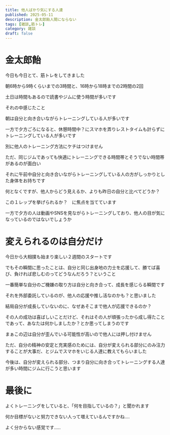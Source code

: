 ```yaml
---
title: 他人ばかり気にする人達
published: 2025-05-11
description: 金太郎飴人間にならない
tags: [雑談,筋トレ]
category: 雑談
draft: false
---
```


# 金太郎飴

今日も今日とて、筋トレをしてきました

朝6時から9時くらいまでの3時間と、16時から18時までの2時間の2回

土日は時間もあるので読書やジムに使う時間が多いです

それの中感じたこと

朝は自分と向き合いながらトレーニングしている人が多いです

一方で夕方ごろになると、休憩時間中？にスマホを弄りレストタイムも計らずにトレーニングしている人が多いです

別に他人のトレーニング方法にケチはつけません

ただ、同じジムであっても快適にトレーニングできる時間帯とそうでない時間帯があるのが面白い

それに午前中自分と向き合いながらトレーニングしている人の方がしっかりとした身体をお持ちです

何となくですが、他人からどう見えるか、よりも昨日の自分と比べてどうか？

この１レップを挙げられるか？　に焦点を当てています

一方で夕方の人は動画やSNSを見ながらトレーニングしており、他人の目が気になっているのではないでしょうか


# 変えられるのは自分だけ

今日から大相撲も始まり楽しい２週間のスタートです

でもその瞬間に思ったことは、自分と同じ出身地の力士を応援して、勝てば喜び、負ければ悲しむのってどうなんだろう？ということ

一番簡単な自分のご機嫌の取り方は自分と向き合って、成長を感じらる瞬間です

それを外部委託しているのが、他人の応援や推し活なのかも？と思いました

結局自分が成長していないのに、なぜあそこまで他人が応援できるのか？

その人の成功は喜ばしいことだけど、それはその人が頑張ったから成し得たことであって、あなたは何かしましたか？とか思ってしまうのです

まぁこの辺は自分が歪んでいる可能性が高いので他人には押し付けません

ただ、自分の精神の安定と充実感のためには、自分が変えられる部分にのみ注力することが大事だ、とジムでスマホをいじる人達に教えてもらいました

今後は、自分が変えられる部分、つまり自分に向き合ってトレーニングする人達が多い時間にジムに行こうと思います

# 最後に

よくトレーニングをしていると、「何を目指しているの？」と聞かれます

何か目標がないと努力できない人って増えているんですかね....

よく分からない感覚です.....